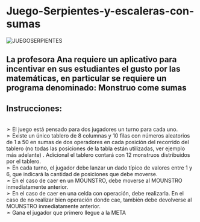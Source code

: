 # Juego-Serpientes-y-escaleras-con-sumas
![JUEGOSERPIENTES](https://user-images.githubusercontent.com/113799193/228380939-93a3a4bc-950c-45d3-a7a0-c800ad2950ee.png)

<h2><strong>La profesora Ana requiere un aplicativo para incentivar en sus estudiantes el gusto por las matemáticas, 
en particular se requiere un programa denominado: Monstruo come sumas</strong></h2>

<h2><strong>Instrucciones:</strong></h2>
<br>➣ El juego está pensado para dos jugadores un turno para cada uno. 
<br>➣ Existe un único tablero de 8 columnas y 10 filas con números aleatorios de 1 a 50 en sumas de dos operadores en cada posición del recorrido del tablero (no todas las posiciones de la tabla están utilizadas, ver ejemplo más adelante) . Adicional el tablero contará con 12 monstruos distribuidos por el tablero. 
<br>➣ En cada turno, el jugador debe lanzar un dado típico de valores entre 1 y 6, que indicará la 
cantidad de posiciones que debe moverse.
<br>➣ En el caso de caer en un MOUNSTRO, debe moverse al MOUNSTRO inmediatamente anterior.
<br>➣ En el caso de caer en una celda con operación, debe realizarla. En el caso de no realizar bien operación donde cae, también debe devolverse al MOUNSTRO inmediatamente anterior.
<br>➣ Gana el jugador que primero llegue a la META
